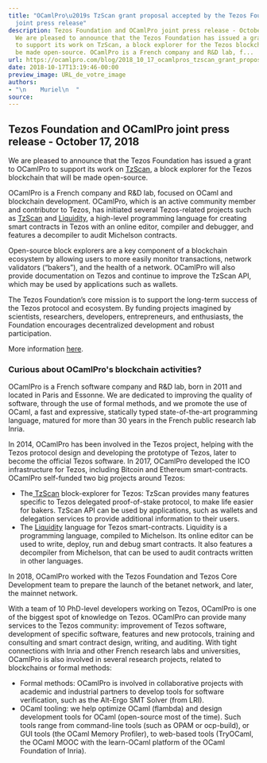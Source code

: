 ```yaml
---
title: "OCamlPro\u2019s TzScan grant proposal accepted by the Tezos Foundation \u2013
  joint press release"
description: Tezos Foundation and OCamlPro joint press release - October 17, 2018
  We are pleased to announce that the Tezos Foundation has issued a grant to OCamlPro
  to support its work on TzScan, a block explorer for the Tezos blockchain that will
  be made open-source. OCamlPro is a French company and R&D lab, f...
url: https://ocamlpro.com/blog/2018_10_17_ocamlpros_tzscan_grant_proposal_accepted_by_the_tezos_foundation_joint_press_release
date: 2018-10-17T13:19:46-00:00
preview_image: URL_de_votre_image
authors:
- "\n    Muriel\n  "
source:
---
```


<h2>Tezos Foundation and OCamlPro joint press release - October 17, 2018</h2>
<p>We are pleased to announce that the Tezos Foundation has issued a grant to OCamlPro to support its work on <a href="https://tzscan.io/">TzScan</a>, a block explorer for the Tezos blockchain that will be made open-source.</p>
<p>OCamlPro is a French company and R&amp;D lab, focused on OCaml and blockchain development. OCamlPro, which is an active community member and contributor to Tezos, has initiated several Tezos-related projects such as <a href="https://tzscan.io/">TzScan</a> and <a href="https://liquidity-lang.org/">Liquidity</a>, a high-level programming language for creating smart contracts in Tezos with an online editor, compiler and debugger, and features a decompiler to audit Michelson contracts.</p>
<p>Open-source block explorers are a key component of a blockchain ecosystem by allowing users to more easily monitor transactions, network validators (&ldquo;bakers&rdquo;), and the health of a network. OCamlPro will also provide documentation on Tezos and continue to improve the TzScan API, which may be used by applications such as wallets.</p>
<p>The Tezos Foundation&rsquo;s core mission is to support the long-term success of the Tezos protocol and ecosystem. By funding projects imagined by scientists, researchers, developers, entrepreneurs, and enthusiasts, the Foundation encourages decentralized development and robust participation.</p>
<p>More information <a href="https://tezos.foundation/news/tezos-foundation-issues-grant-to-ocamlpro-to-support-tzscan">here</a>.</p>
<h3>Curious about OCamlPro's blockchain activities?</h3>
<p>OCamlPro is a French software company and R&amp;D lab, born in 2011 and located in Paris and Essonne. We are dedicated to improving the quality of software, through the use of formal methods, and we promote the use of OCaml, a fast and expressive, statically typed state-of-the-art programming language, matured for more than 30 years in the French public research lab Inria.</p>
<p>In 2014, OCamlPro has been involved in the Tezos project, helping with the Tezos protocol design and developing the prototype of Tezos, later to become the official Tezos software. In 2017, OCamlPro developed the ICO infrastructure for Tezos, including Bitcoin and Ethereum smart-contracts. OCamlPro self-funded two big projects around Tezos:</p>
<ul>
<li>The<a href="https://tzscan.io/"> TzScan</a> block-explorer for Tezos: TzScan provides many features specific to Tezos delegated proof-of-stake protocol, to make life easier for bakers. TzScan API can be used by applications, such as wallets and delegation services to provide additional information to their users.
</li>
<li>The <a href="https://liquidity-lang.org/">Liquidity</a> language for Tezos smart-contracts. Liquidity is a programming language, compiled to Michelson. Its online editor can be used to write, deploy, run and debug smart contracts. It also features a decompiler from Michelson, that can be used to audit contracts written in other languages.
</li>
</ul>
<p>In 2018, OCamlPro worked with the Tezos Foundation and Tezos Core Development team to prepare the launch of the betanet network, and later, the mainnet network.</p>
<p>With a team of 10 PhD-level developers working on Tezos, OCamlPro is one of the biggest spot of knowledge on Tezos. OCamlPro can provide many services to the Tezos community: improvement of Tezos software, development of specific software, features and new protocols, training and consulting and smart contract design, writing, and auditing. With tight connections with Inria and other French research labs and universities, OCamlPro is also involved in several research projects, related to blockchains or formal methods:</p>
<ul>
<li>Formal methods: OCamlPro is involved in collaborative projects with academic and industrial partners to develop tools for software verification, such as the Alt-Ergo SMT Solver (from LRI).
</li>
<li>OCaml tooling: we help optimize OCaml (flambda) and design development tools for OCaml (open-source most of the time). Such tools range from command-line tools (such as OPAM or ocp-build), or GUI tools (the OCaml Memory Profiler), to web-based tools (TryOCaml, the OCaml MOOC with the learn-OCaml platform of the OCaml Foundation of Inria).
</li>
</ul>

